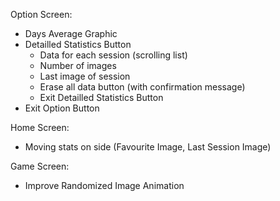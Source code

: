Option Screen:
- Days Average Graphic
- Detailled Statistics Button
    - Data for each session (scrolling list)
    - Number of images
    - Last image of session
    - Erase all data button (with confirmation message)
    - Exit Detailled Statistics Button
- Exit Option Button

Home Screen:
- Moving stats on side (Favourite Image, Last Session Image)

Game Screen:
- Improve Randomized Image Animation